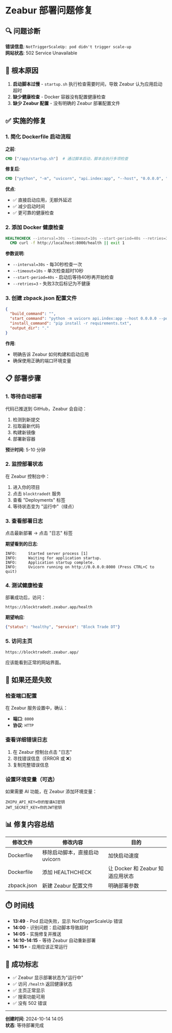 # Zeabur 部署问题修复

## 🔍 问题诊断

**错误信息**: `NotTriggerScaleUp: pod didn't trigger scale-up`  
**网站状态**: 502 Service Unavailable

## 🎯 根本原因

1. **启动脚本过慢** - `startup.sh` 执行检查需要时间，导致 Zeabur 认为应用启动超时
2. **缺少健康检查** - Docker 容器没有配置健康检查
3. **缺少 Zeabur 配置** - 没有明确的 Zeabur 部署配置文件

## ✅ 实施的修复

### 1. 简化 Dockerfile 启动流程

**之前**:
```dockerfile
CMD ["/app/startup.sh"]  # 通过脚本启动，脚本会执行多项检查
```

**修复后**:
```dockerfile
CMD ["python", "-m", "uvicorn", "api.index:app", "--host", "0.0.0.0", "--port", "8000"]
```

**优点**:
- ✅ 直接启动应用，无额外延迟
- ✅ 减少启动时间
- ✅ 更可靠的健康检查

### 2. 添加 Docker 健康检查

```dockerfile
HEALTHCHECK --interval=30s --timeout=10s --start-period=40s --retries=3 \
  CMD curl -f http://localhost:8000/health || exit 1
```

**参数说明**:
- `--interval=30s` - 每30秒检查一次
- `--timeout=10s` - 单次检查超时10秒
- `--start-period=40s` - 启动后等待40秒再开始检查
- `--retries=3` - 失败3次后标记为不健康

### 3. 创建 zbpack.json 配置文件

```json
{
  "build_command": "",
  "start_command": "python -m uvicorn api.index:app --host 0.0.0.0 --port ${PORT:-8000}",
  "install_command": "pip install -r requirements.txt",
  "output_dir": "."
}
```

**作用**:
- 明确告诉 Zeabur 如何构建和启动应用
- 确保使用正确的端口环境变量

## 📋 部署步骤

### 1. 等待自动部署

代码已推送到 GitHub，Zeabur 会自动：
1. 检测到新提交
2. 拉取最新代码
3. 构建新镜像
4. 部署新容器

**预计时间**: 5-10 分钟

### 2. 监控部署状态

在 Zeabur 控制台中：
1. 进入你的项目
2. 点击 `blocktradedt` 服务
3. 查看 "Deployments" 标签
4. 等待状态变为 "运行中"（绿点）

### 3. 查看部署日志

点击最新部署 → 点击 "日志" 标签

**期望看到的日志**:
```
INFO:     Started server process [1]
INFO:     Waiting for application startup.
INFO:     Application startup complete.
INFO:     Uvicorn running on http://0.0.0.0:8000 (Press CTRL+C to quit)
```

### 4. 测试健康检查

部署成功后，访问：
```
https://blocktradedt.zeabur.app/health
```

**期望响应**:
```json
{"status": "healthy", "service": "Block Trade DT"}
```

### 5. 访问主页

```
https://blocktradedt.zeabur.app/
```

应该能看到正常的网站界面。

## 🔧 如果还是失败

### 检查端口配置

在 Zeabur 服务设置中，确认：
- **端口**: `8000`
- **协议**: `HTTP`

### 查看详细错误日志

1. 在 Zeabur 控制台点击 "日志"
2. 寻找错误信息（ERROR 或 ❌）
3. 复制完整错误信息

### 设置环境变量（可选）

如果需要 AI 功能，在 Zeabur 添加环境变量：

```
ZHIPU_API_KEY=你的智谱AI密钥
JWT_SECRET_KEY=你的JWT密钥
```

## 📊 修复内容总结

| 修改文件 | 修改内容 | 目的 |
|---------|---------|------|
| Dockerfile | 移除启动脚本，直接启动 uvicorn | 加快启动速度 |
| Dockerfile | 添加 HEALTHCHECK | 让 Docker 和 Zeabur 知道应用状态 |
| zbpack.json | 新建 Zeabur 配置文件 | 明确部署参数 |

## ⏱️ 时间线

- **13:49** - Pod 启动失败，显示 NotTriggerScaleUp 错误
- **14:00** - 识别问题：启动脚本导致超时
- **14:05** - 实施修复并推送
- **14:10-14:15** - 等待 Zeabur 自动重新部署
- **14:15+** - 应用应该正常运行

## 🎯 成功标志

- ✅ Zeabur 显示部署状态为"运行中"
- ✅ 访问 `/health` 返回健康状态
- ✅ 主页正常显示
- ✅ 搜索功能可用
- ✅ 没有 502 错误

---

**创建时间**: 2024-10-14 14:05  
**状态**: 等待部署完成











